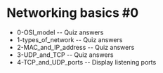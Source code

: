 # Networking basics #0
- 0-OSI_model -- Quiz answers
- 1-types_of_network -- Quiz answers
- 2-MAC_and_IP_address -- Quiz answers
- 3-UDP_and_TCP -- Quiz answers
- 4-TCP_and_UDP_ports -- Display listening ports
